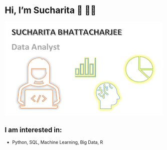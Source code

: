 # Hi, I’m Sucharita :wave: :woman_technologist:
<img src = "https://github.com/sucharita1/sucharita1/blob/abedd3b5006bf3057e70986689c82854818f0fc2/data%20analyst.png" width = "1000" height = "300" />


## I am interested in:
* Python, SQL, Machine Learning, Big Data, R
<!---
sucharita1/sucharita1 is a ✨ special ✨ repository because its `README.md` (this file) appears on your GitHub profile.
You can click the Preview link to take a look at your changes.
--->
